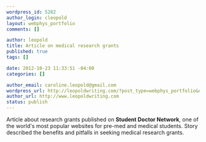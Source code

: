 ```yaml
--- 
wordpress_id: 5282
author_login: cleopold
layout: webphys_portfolio
comments: []

author: leopold
title: Article on medical research grants
published: true
tags: []

date: 2012-10-23 11:33:51 -04:00
categories: []

author_email: caroline.leopold@gmail.com
wordpress_url: http://leopoldwriting.com/?post_type=webphys_portfolio&#038;p=5282
author_url: http://www.leopoldwriting.com
status: publish
---
```

Article about research grants published on <strong>Student Doctor Network</strong>, one of the world's most popular websites for pre-med and medical students. Story described the benefits and pitfalls in seeking medical research grants.
